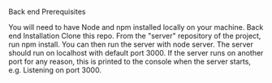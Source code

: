 Back end Prerequisites

You will need to have Node and npm installed locally on your machine.
Back end Installation
Clone this repo. From the "server" repository of the project, run npm install. You can then run the server with node server. The server should run on localhost with default port 3000. If the server runs on another port for any reason, this is printed to the console when the server starts, e.g. Listening on port 3000.
